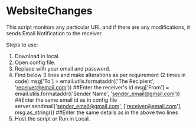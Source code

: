 # WebsiteChanges
This script monitors any particular URL and if there are any modifications, it sends Email Notification to the receiver.

Steps to use:
1. Download in local.
2. Open config file.
3. Replace with your email and password.
4. Find below 3 lines and make alterations as per requirement (2 times in code)
msg['To'] = email.utils.formataddr(('The Recipient', 'receiver@email.com')) ##Enter the receiver's id
msg['From'] = email.utils.formataddr(('Sender Name', 'sender_email@gmail.com')) ##Enter the same email id as in config file
server.sendmail('sender_email@gmail.com', ['receiver@email.com'], msg.as_string()) ##Enter the same details as in the above two lines
5. Host the script or Run in Local.
